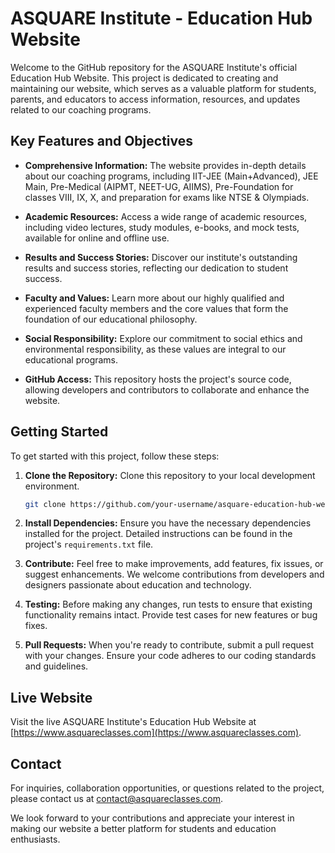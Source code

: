 # ASQUARE Institute - Education Hub Website

Welcome to the GitHub repository for the ASQUARE Institute's official Education Hub Website. This project is dedicated to creating and maintaining our website, which serves as a valuable platform for students, parents, and educators to access information, resources, and updates related to our coaching programs.

## Key Features and Objectives

- **Comprehensive Information:** The website provides in-depth details about our coaching programs, including IIT-JEE (Main+Advanced), JEE Main, Pre-Medical (AIPMT, NEET-UG, AIIMS), Pre-Foundation for classes VIII, IX, X, and preparation for exams like NTSE & Olympiads.

- **Academic Resources:** Access a wide range of academic resources, including video lectures, study modules, e-books, and mock tests, available for online and offline use.

- **Results and Success Stories:** Discover our institute's outstanding results and success stories, reflecting our dedication to student success.

- **Faculty and Values:** Learn more about our highly qualified and experienced faculty members and the core values that form the foundation of our educational philosophy.

- **Social Responsibility:** Explore our commitment to social ethics and environmental responsibility, as these values are integral to our educational programs.

- **GitHub Access:** This repository hosts the project's source code, allowing developers and contributors to collaborate and enhance the website.

## Getting Started

To get started with this project, follow these steps:

1. **Clone the Repository:** Clone this repository to your local development environment.

    ```bash
    git clone https://github.com/your-username/asquare-education-hub-website.git
    ```

2. **Install Dependencies:** Ensure you have the necessary dependencies installed for the project. Detailed instructions can be found in the project's `requirements.txt` file.

3. **Contribute:** Feel free to make improvements, add features, fix issues, or suggest enhancements. We welcome contributions from developers and designers passionate about education and technology.

4. **Testing:** Before making any changes, run tests to ensure that existing functionality remains intact. Provide test cases for new features or bug fixes.

5. **Pull Requests:** When you're ready to contribute, submit a pull request with your changes. Ensure your code adheres to our coding standards and guidelines.

## Live Website

Visit the live ASQUARE Institute's Education Hub Website at [https://www.asquareclasses.com](https://www.asquareclasses.com).

## Contact

For inquiries, collaboration opportunities, or questions related to the project, please contact us at [contact@asquareclasses.com](mailto:contact@asquareclasses.com).

We look forward to your contributions and appreciate your interest in making our website a better platform for students and education enthusiasts.
